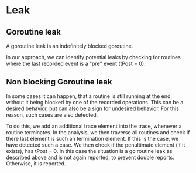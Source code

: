 # Leak

## Goroutine leak

A goroutine leak is an indefinitely blocked goroutine.

In our approach, we can identify potential leaks by checking for routines
where the last recorded event is a "pre" event (tPost = 0).



<!-- For channel operation, we try to find a possible partner, which is
used in the trace reorder to get the operation unstuck. -->

<!-- For the other operation, no additional analysis besides finding them is done.
This is done in the following way. For each channel and each routine,
the last processed send and receive is recorded (the elements are processed
in the order of there execution in the trace).
If a stuck channel or select element is processed, we check if one of the elements
in the last processes send or receives is a possible partner. If a possible
partner is found, the stuck element with its partner is added to the
analysis results. If no partner can be found, the operation is added to
a list of stuck channel elements without partner $s$.
For each non stuck channel element and each case in a non stuck
select element, including not selected cases in those elements, we check
if the element would be a potential partner for one of the stuck elements.
If it is, the element and its partner are
added to the analysis result and the element is removed from $s$.
If all elements are processed, we traverse through $s$ and add a result
for an stuck channel element without possible partner to the analysis result
for each element in $s$.

For a leaking mutex $m$, we add the mutex and the last successful lock of this
mutex before $m$ to the analysis result.

For all other stuck elements, we only add the stuck element to the analysis
result. -->


## Non blocking Goroutine leak

In some cases it can happen, that a routine is still running at the end,
without it being blocked by one of the recorded operations. This can be
a desired behavior, but can also be a sign for undesired behavior.
For this reason, such cases are also detected.

To do this, we add an additional trace element into the trace, whenever
a routine terminates. In the analysis, we then traverse all routines and
check if there last element is such an termination element. If this is the
case, we have detected such a case. We then check if the penultimate element
(if it exists), has tPost = 0. In this case the situation is a go routine
leak as described above and is not again reported, to prevent double reports.
Otherwise, it is reported.
